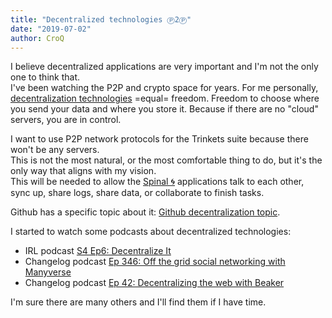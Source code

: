 ```yaml
---
title: "Decentralized technologies Ⓟ2Ⓟ"
date: "2019-07-02"
author: CroQ
---
```


I believe decentralized applications are very important and I'm not the only one to think that.<br/>
I've been watching the P2P and crypto space for years. For me personally, [decentralization technologies](https://github.com/croqaz/awesome-decentralized) =equal= freedom. Freedom to choose where you send your data and where you store it. Because if there are no "cloud" servers, you are in control.

I want to use P2P network protocols for the Trinkets suite because there won't be any servers.<br/>
This is not the most natural, or the most comfortable thing to do, but it's the only way that aligns with my vision.<br/>
This will be needed to allow the [Spinal 🌀](https://github.com/ShinyTrinkets/spinal) applications talk to each other, sync up, share logs, share data, or collaborate to finish tasks.

Github has a specific topic about it: [Github decentralization topic](https://github.com/topics/decentralization).

I started to watch some podcasts about decentralized technologies:

* IRL podcast [S4 Ep6: Decentralize It](https://irlpodcast.org/season4/episode6/)
* Changelog podcast [Ep 346: Off the grid social networking with Manyverse](https://changelog.com/podcast/346)
* Changelog podcast [Ep 42: Decentralizing the web with Beaker](https://changelog.com/jsparty/42)

I'm sure there are many others and I'll find them if I have time.
